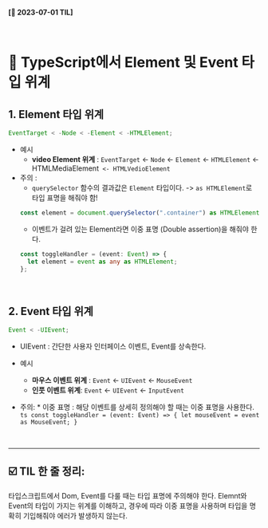 **[📆 2023-07-01 TIL]**

<br/>

# 📍 TypeScript에서 Element 및 Event 타입 위계

## 1. Element 타입 위계

```js
EventTarget < -Node < -Element < -HTMLElement;
```

- 예시
  - **video Element 위계** : `EventTarget` <- `Node` <- `Element` <- `HTMLElement` <- HTMLMediaElement` <- HTMLVedioElement`
- 주의 :
  - `querySelector` 함수의 결과값은 `Element` 타입이다. -> `as HTMLElement`로 타입 표명을 해줘야 함!
  ```ts
  const element = document.querySelector(".container") as HTMLElement;
  ```
  - 이벤트가 걸려 있는 Element라면 이중 표명 (Double assertion)을 해줘야 한다.
  ```ts
  const toggleHandler = (event: Event) => {
    let element = event as any as HTMLElement;
  };
  ```

<br/>

## 2. Event 타입 위계

```js
Event < -UIEvent;
```

- UIEvent : 간단한 사용자 인터페이스 이벤트, Event를 상속한다.

- 예시
  - **마우스 이벤트 위계** : `Event` <- `UIEvent` <- `MouseEvent`
  - **인풋 이벤트 위계**: `Event` <- `UIEvent` <- `InputEvent`
- 주의: \* 이중 표명 : 해당 이벤트를 상세히 정의해야 할 때는 이중 표명을 사용한다.
  `ts
    const toggleHandler = (event: Event) => {
  let mouseEvent = event as MouseEvent;
}
    `

<br/>
<hr/>

## ☑️ TIL 한 줄 정리:

타입스크립트에서 Dom, Event를 다룰 때는 타입 표명에 주의해야 한다. Elemnt와 Event의 타입이 가지는 위계를 이해하고, 경우에 따라 이중 표명을 사용하며 타입을 명확히 기입해줘야 에러가 발생하지 않는다.
